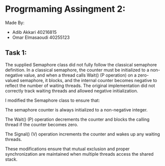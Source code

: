 # Progrmaming Assingment 2:

Made By: 
- Adib Akkari 40216815
- Omar Elmasaoudi 40255123

## Task 1:

The supplied Semaphore class did not fully follow the classical semaphore definition. In a classical semaphore, the counter must be initialized to a non-negative value, and when a thread calls Wait() (P operation) on a zero-valued semaphore, it blocks, and the internal counter becomes negative to reflect the number of waiting threads. The original implementation did not correctly track waiting threads and allowed negative initialization.

I modified the Semaphore class to ensure that:

The semaphore counter is always initialized to a non-negative integer.

The Wait() (P) operation decrements the counter and blocks the calling thread if the counter becomes zero.

The Signal() (V) operation increments the counter and wakes up any waiting threads.

These modifications ensure that mutual exclusion and proper synchronization are maintained when multiple threads access the shared stack.

